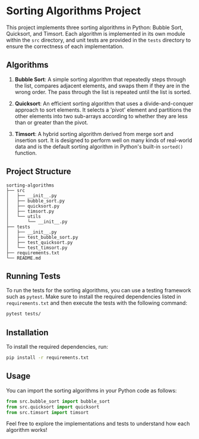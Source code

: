
# Sorting Algorithms Project

This project implements three sorting algorithms in Python: Bubble Sort, Quicksort, and Timsort. Each algorithm is implemented in its own module within the `src` directory, and unit tests are provided in the `tests` directory to ensure the correctness of each implementation.

## Algorithms

1. **Bubble Sort**: A simple sorting algorithm that repeatedly steps through the list, compares adjacent elements, and swaps them if they are in the wrong order. The pass through the list is repeated until the list is sorted.

2. **Quicksort**: An efficient sorting algorithm that uses a divide-and-conquer approach to sort elements. It selects a 'pivot' element and partitions the other elements into two sub-arrays according to whether they are less than or greater than the pivot.

3. **Timsort**: A hybrid sorting algorithm derived from merge sort and insertion sort. It is designed to perform well on many kinds of real-world data and is the default sorting algorithm in Python's built-in `sorted()` function.

## Project Structure

```
sorting-algorithms
├── src
│   ├── __init__.py
│   ├── bubble_sort.py
│   ├── quicksort.py
│   ├── timsort.py
│   └── utils
│       └── __init__.py
├── tests
│   ├── __init__.py
│   ├── test_bubble_sort.py
│   ├── test_quicksort.py
│   └── test_timsort.py
├── requirements.txt
└── README.md
```

## Running Tests

To run the tests for the sorting algorithms, you can use a testing framework such as `pytest`. Make sure to install the required dependencies listed in `requirements.txt` and then execute the tests with the following command:

```bash
pytest tests/
```

## Installation

To install the required dependencies, run:

```bash
pip install -r requirements.txt
```

## Usage

You can import the sorting algorithms in your Python code as follows:

```python
from src.bubble_sort import bubble_sort
from src.quicksort import quicksort
from src.timsort import timsort
```

Feel free to explore the implementations and tests to understand how each algorithm works!